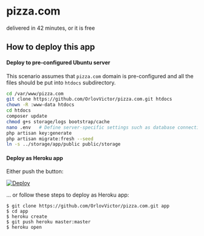 # pizza.com
delivered in 42 minutes, or it is free

## How to deploy this app

#### Deploy to pre-configured Ubuntu server

This scenario assumes that `pizza.com` domain is pre-configured
and all the files should be put into `htdocs` subdirectory.

```bash
cd /var/www/pizza.com
git clone https://github.com/OrlovVictor/pizza.com.git htdocs
chown -R :www-data htdocs
cd htdocs
composer update
chmod g+s storage/logs bootstrap/cache
nano .env   # Define server-specific settings such as database connection.
php artisan key:generate
php artisan migrate:fresh --seed
ln -s ../storage/app/public public/storage
```

#### Deploy as Heroku app

Either push the button:

[![Deploy](https://www.herokucdn.com/deploy/button.svg)](https://heroku.com/deploy)

... or follow these steps to deploy as Heroku app:

```
$ git clone https://github.com/OrlovVictor/pizza.com.git app
$ cd app
$ heroku create
$ git push heroku master:master
$ heroku open
```
